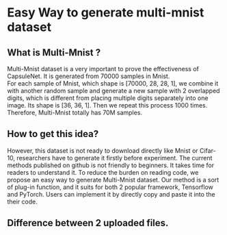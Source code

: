 # Easy Way to generate multi-mnist dataset

## What is Multi-Mnist ?  
Multi-Mnist dataset is a very important to prove the effectiveness of CapsuleNet. It is generated from 70000 samples in Mnist.  
For each sample of Mnist, which shape is [70000, 28, 28, 1], we combine it with another random sample and generate a new sample with 2 overlapped digits, which is different from placing multiple digits separately into one image. Its shape is [36, 36, 1]. Then we repeat this process 1000 times. Therefore, Multi-Mnist totally has 70M samples.

## How to get this idea?  

However, this dataset is not ready to download directly like Mnist or Cifar-10, researchers have to generate it firstly before experiment. The current methods published on github is not friendly to beginners. It takes time for readers to understand it. To reduce the burden on reading code, we propose an easy way to generate Multi-Mnist dataset. Our method is a sort of plug-in function, and it suits for both 2 popular framework, Tensorflow and PyTorch. Users can implement it by directly copy and paste it into the their code.

## Difference between 2 uploaded files. 
